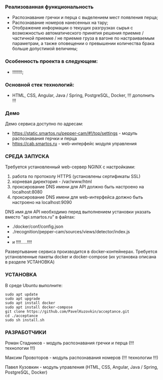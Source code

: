 ### Реализованная функциональность
* Распознавание гречки и перца с выделением мест появления перца;
* Распознавание номеров нанесенных на тару;
* Отображение информации о текущих разгрузках сырья с возможностью автоматического принятия решения приемке / частичной приемке / не приемке груза в вагоне по настраиваемым параметрам, а также оповещении о превышении количества брака больше допустимой величины;

### Особенность проекта в следующем:
* !!!!!!!!;

### Основной стек технологий:
* HTML, CSS, Angular, Java / Spring, PostgreSQL, Docker, !!! дополнить !!!

### Демо
Демо сервиса доступно по адресам:
* https://static.smartos.ru/pepper-cam/#!/top/settings - модуль распознавания герчки и перца
* https://cab.smartos.ru - web-интерфейс модуля управления

### СРЕДА ЗАПУСКА
Требуется установленный web-сервер NGINX с настройками:
1. работа по протоколу HTTPS (установлены сертификаты SSL)
2. корневая директория - /var/www/html
3. проксирование DNS имени для API должно быть настроено на localhost:8080
4. проксирование DNS имени для web-интерфейса должно быть настроено на localhost:9090

DNS имя для API необходимо перед выполнением установки указать вместо "api.smartos.ru" в файлах:
* ./docker/conf/config.json
* ./recognition/pepper-cam/sources/views/detector/index.js
*
* и !!!!.....!!!!

Развертывание сервиса производится в docker-контейнерах.
Требуется установленные пакеты docker и docker-compose (их установка описана в разделе УСТАНОВКА)

### УСТАНОВКА
В среде Ubuntu выполните:

```
sudo apt update
sudo apt upgrade
sudo apt install docker
sudo apt install docker-compose
git clone https://github.com/PavelKuzovkin/acceptance.git
cd ./acceptance
sudo sh install.sh
```

### РАЗРАБОТЧИКИ
Роман Стадников - модуль распознавания гречки и перца (!!! технологии !!!)

Максим Провоторов - модуль распознавания номеров (!!! технологии !!!)

Павел Кузовкин - модуль управления (HTML, CSS, Angular, Java / Spring, PostgreSQL, Docker)

